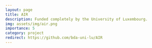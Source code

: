 ```yaml
---
layout: page
title: AIR
description: Funded completely by the University of Luxembourg.
img: assets/img/air.png
importance: 5
category: project
redirect: https://github.com/bda-uni-lu/AIR
---
```

